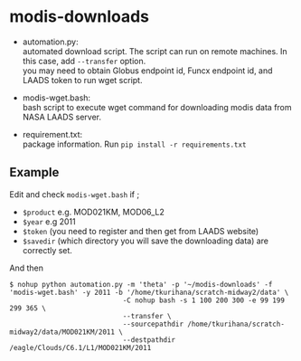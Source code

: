 # modis-downloads

- automation.py:   
    automated download script. The script can run on remote machines. In this case, add `--transfer` option.  
    you may need to obtain Globus endpoint id, Funcx endpoint id, and LAADS token to run wget script.

- modis-wget.bash:  
    bash script to execute wget command for downloading modis data from NASA LAADS server. 

- requirement.txt:  
    package information. Run `pip install -r requirements.txt`

## Example
Edit and check `modis-wget.bash` if ;  
- `$product` e.g. MOD021KM, MOD06_L2  
- `$year` e.g 2011  
- `$token` (you need to register and then get from LAADS website)
- `$savedir` (which directory you will save the downloading data)
are correctly set.  
  
And then
```
$ nohup python automation.py -m 'theta' -p '~/modis-downloads' -f 'modis-wget.bash' -y 2011 -b '/home/tkurihana/scratch-midway2/data' \
                            -C nohup bash -s 1 100 200 300 -e 99 199 299 365 \
                            --transfer \
                            --sourcepathdir /home/tkurihana/scratch-midway2/data/MOD021KM/2011 \
                            --destpathdir /eagle/Clouds/C6.1/L1/MOD021KM/2011
```
